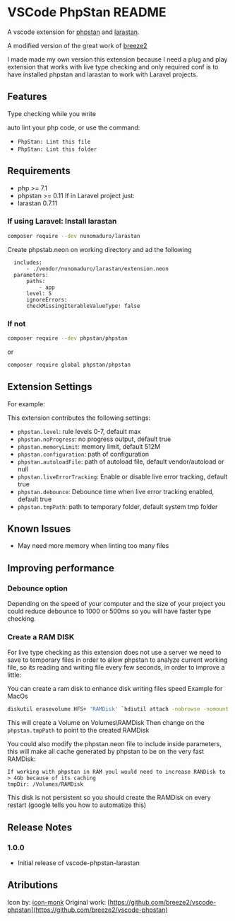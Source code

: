 # VSCode PhpStan README

A vscode extension for [phpstan](https://github.com/phpstan/phpstan) and [larastan](https://github.com/nunomaduro/larastan).

A modified version of the great work of [breeze2](https://github.com/breeze2/vscode-phpstan)

I made made my own version this extension because I need a plug and play extension that works with live type checking and only required conf is to have installed phpstan and larastan to work with Laravel projects.

## Features

Type checking while you write

auto lint your php code, or use the command:

* `PhpStan: Lint this file`
* `PhpStan: Lint this folder`

## Requirements

* php >= 7.1
* phpstan >= 0.11
If in Laravel project just:
* larastan 0.7.11

### If using Laravel: Install larastan

```bash
composer require --dev nunomaduro/larastan
```
Create phpstab.neon on working directory and ad the following
```code
  includes:
      - ./vendor/nunomaduro/larastan/extension.neon
  parameters:
      paths:
          - app
      level: 5
      ignoreErrors:
      checkMissingIterableValueType: false
```

### If not

```bash
composer require --dev phpstan/phpstan
```
or
```bash
composer require global phpstan/phpstan
````

## Extension Settings

For example:

This extension contributes the following settings:

* `phpstan.level`: rule levels 0-7, default max
* `phpstan.noProgress`: no progress output, default true
* `phpstan.memoryLimit`: memory limit, default 512M
* `phpstan.configuration`: path of configuration
* `phpstan.autoloadFile`: path of autoload file, default vendor/autoload or null
* `phpstan.liveErrorTracking`: Enable or disable live error tracking, default true
* `phpstan.debounce`: Debounce time when live error tracking enabled, default true
* `phpstan.tmpPath`: path to temporary folder, default system tmp folder

## Known Issues

* May need more memory when linting too many files

## Improving performance
### Debounce option
Depending on the speed of your computer and the size of your project you could reduce debounce to 1000 or 500ms so you will have faster type checking.

### Create a RAM DISK

For live type checking as this extension does not use a server we need to save to temporary files in order to allow phpstan to analyze current working file, so its reading and writing file every few seconds, in order to improve a little:

You can create a ram disk to enhance disk writing files speed
Example for MacOs
```bash
diskutil erasevolume HFS+ 'RAMDisk' `hdiutil attach -nobrowse -nomount ram://256000`
```
This will create a Volume on Volumes\RAMDisk
Then change on the `phpstan.tmpPath` to point to the created RAMDisk

You could also modify the phpstan.neon file to include inside parameters, this will make all cache generated by phpstan to be on the very fast RAMDisk:
```code     
If working with phpstan in RAM youl would need to increase RANDisk to > 4Gb because of its caching
tmpDir: /Volumes/RAMDisk
```

This disk is not persistent so you should create the RAMDisk on every restart (google tells you how to automatize this)
## Release Notes


### 1.0.0
* Initial release of vscode-phpstan-larastan

## Atributions
Icon by: [icon-monk](https://www.flaticon.es/autores/icon-monk)
Original work: [https://github.com/breeze2/vscode-phpstan](https://github.com/breeze2/vscode-phpstan)